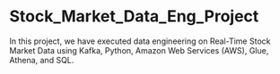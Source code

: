 # Stock_Market_Data_Eng_Project

In this project, we have executed data engineering on Real-Time Stock Market Data using Kafka, Python, Amazon Web Services (AWS), Glue, Athena, and SQL.
